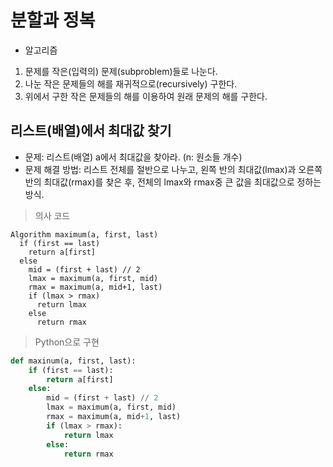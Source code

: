 # 분할과 정복

- 알고리즘

1. 문제를 작은(입력의) 문제(subproblem)들로 나눈다.
2. 나눈 작은 문제들의 해를 재귀적으로(recursively) 구한다.
3. 위에서 구한 작은 문제들의 해를 이용하여 원래 문제의 해를 구한다.

## 리스트(배열)에서 최대값 찾기

- 문제: 리스트(배열) a에서 최대값을 찾아라. (n: 원소들 개수)
- 문제 해결 방법: 리스트 전체를 절반으로 나누고, 왼쪽 반의 최대값(lmax)과 오른쪽 반의 최대값(rmax)를 찾은 후, 전체의 lmax와 rmax중 큰 값을 최대값으로 정하는 방식.

> 의사 코드

```
Algorithm maximum(a, first, last)
  if (first == last)
    return a[first]
  else
    mid = (first + last) // 2
    lmax = maximum(a, first, mid)
    rmax = maximum(a, mid+1, last)
    if (lmax > rmax)
      return lmax
    else
      return rmax
```

> Python으로 구현

```py
def maxinum(a, first, last):
    if (first == last):
        return a[first]
    else:
        mid = (first + last) // 2
        lmax = maximum(a, first, mid)
        rmax = maximum(a, mid+1, last)
        if (lmax > rmax):
            return lmax
        else:
            return rmax
```
